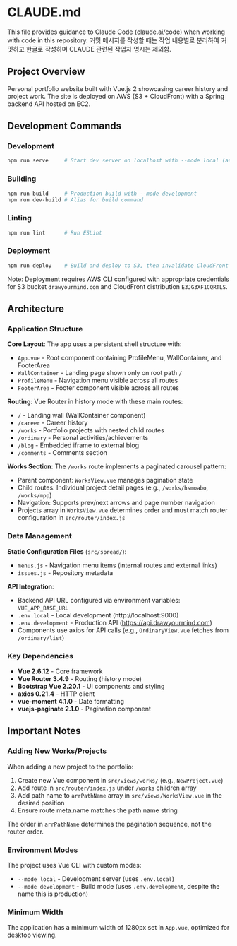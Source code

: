 # CLAUDE.md

This file provides guidance to Claude Code (claude.ai/code) when working with code in this repository.
커밋 메시지를 작성할 떄는 작업 내용별로 분리하여 커밋하고 한글로 작성하며 CLAUDE 관련된 작업자 명시는 제외함.

## Project Overview

Personal portfolio website built with Vue.js 2 showcasing career history and project work. The site is deployed on AWS (S3 + CloudFront) with a Spring backend API hosted on EC2.

## Development Commands

### Development

```bash
npm run serve     # Start dev server on localhost with --mode local (auto-opens browser)
```

### Building

```bash
npm run build     # Production build with --mode development
npm run dev-build # Alias for build command
```

### Linting

```bash
npm run lint      # Run ESLint
```

### Deployment

```bash
npm run deploy    # Build and deploy to S3, then invalidate CloudFront cache
```

Note: Deployment requires AWS CLI configured with appropriate credentials for S3 bucket `drawyourmind.com` and CloudFront distribution `E3JG3XF1CQRTLS`.

## Architecture

### Application Structure

**Core Layout**: The app uses a persistent shell structure with:

- `App.vue` - Root component containing ProfileMenu, WallContainer, and FooterArea
- `WallContainer` - Landing page shown only on root path `/`
- `ProfileMenu` - Navigation menu visible across all routes
- `FooterArea` - Footer component visible across all routes

**Routing**: Vue Router in history mode with these main routes:

- `/` - Landing wall (WallContainer component)
- `/career` - Career history
- `/works` - Portfolio projects with nested child routes
- `/ordinary` - Personal activities/achievements
- `/blog` - Embedded iframe to external blog
- `/comments` - Comments section

**Works Section**: The `/works` route implements a paginated carousel pattern:

- Parent component: `WorksView.vue` manages pagination state
- Child routes: Individual project detail pages (e.g., `/works/hsmoabo`, `/works/mpp`)
- Navigation: Supports prev/next arrows and page number navigation
- Projects array in `WorksView.vue` determines order and must match router configuration in `src/router/index.js`

### Data Management

**Static Configuration Files** (`src/spread/`):

- `menus.js` - Navigation menu items (internal routes and external links)
- `issues.js` - Repository metadata

**API Integration**:

- Backend API URL configured via environment variables: `VUE_APP_BASE_URL`
- `.env.local` - Local development (http://localhost:9000)
- `.env.development` - Production API (https://api.drawyourmind.com)
- Components use axios for API calls (e.g., `OrdinaryView.vue` fetches from `/ordinary/list`)

### Key Dependencies

- **Vue 2.6.12** - Core framework
- **Vue Router 3.4.9** - Routing (history mode)
- **Bootstrap Vue 2.20.1** - UI components and styling
- **axios 0.21.4** - HTTP client
- **vue-moment 4.1.0** - Date formatting
- **vuejs-paginate 2.1.0** - Pagination component

## Important Notes

### Adding New Works/Projects

When adding a new project to the portfolio:

1. Create new Vue component in `src/views/works/` (e.g., `NewProject.vue`)
2. Add route in `src/router/index.js` under `/works` children array
3. Add path name to `arrPathName` array in `src/views/WorksView.vue` in the desired position
4. Ensure route meta.name matches the path name string

The order in `arrPathName` determines the pagination sequence, not the router order.

### Environment Modes

The project uses Vue CLI with custom modes:

- `--mode local` - Development server (uses `.env.local`)
- `--mode development` - Build mode (uses `.env.development`, despite the name this is production)

### Minimum Width

The application has a minimum width of 1280px set in `App.vue`, optimized for desktop viewing.

